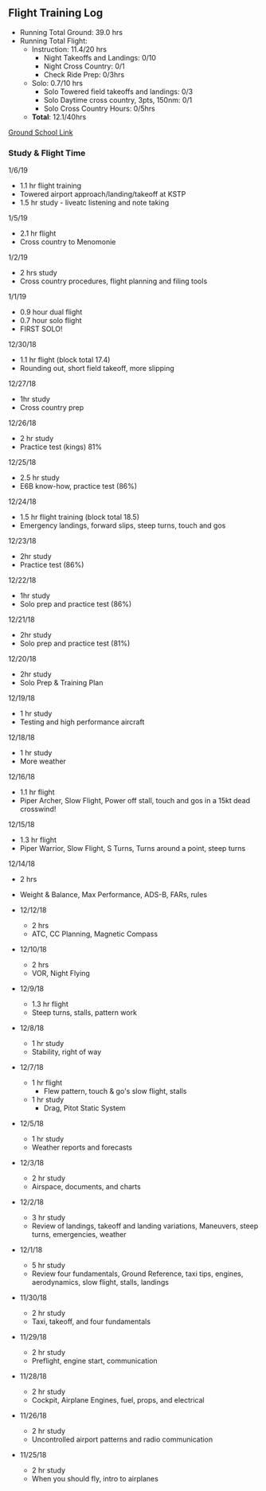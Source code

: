 ## Flight Training Log

* Running Total Ground: 39.0 hrs
* Running Total Flight: 
  * Instruction: 11.4/20 hrs
    * Night Takeoffs and Landings: 0/10
    * Night Cross Country: 0/1
    * Check Ride Prep: 0/3hrs
  * Solo: 0.7/10 hrs
    * Solo Towered field takeoffs and landings: 0/3
    * Solo Daytime cross country, 3pts, 150nm: 0/1
    * Solo Cross Country Hours: 0/5hrs
  * **Total**: 12.1/40hrs


[Ground School Link](https://courses2.sportys.com/training/course/rendervideotraining?view=Course%2FvideoTraining.html)

### Study & Flight Time
1/6/19
* 1.1 hr flight training
* Towered airport approach/landing/takeoff at KSTP
* 1.5 hr study - liveatc listening and note taking

1/5/19
  * 2.1 hr flight
  * Cross country to Menomonie

1/2/19
  * 2 hrs study
  * Cross country procedures, flight planning and filing tools

1/1/19
  * 0.9 hour dual flight
  * 0.7 hour solo flight
  * FIRST SOLO!

12/30/18
  * 1.1 hr flight (block total 17.4)
  * Rounding out, short field takeoff, more slipping

12/27/18
  * 1hr study
  * Cross country prep

12/26/18
  * 2 hr study
  * Practice test (kings) 81%

12/25/18
  * 2.5 hr study
  * E6B know-how, practice test (86%)

12/24/18
  * 1.5 hr flight training (block total 18.5)
  * Emergency landings, forward slips, steep turns, touch and gos

12/23/18
  * 2hr study
  * Practice test (86%)

12/22/18
  * 1hr study
  * Solo prep and practice test (86%)

12/21/18
  * 2hr study
  * Solo prep and practice test (81%)

12/20/18
  * 2hr study
  * Solo Prep & Training Plan

12/19/18
  * 1 hr study
  * Testing and high performance aircraft

12/18/18
  * 1 hr study
  * More weather

12/16/18
  * 1.1 hr flight
  * Piper Archer, Slow Flight, Power off stall, touch and gos in a 15kt dead crosswind!

12/15/18
  * 1.3 hr flight
  * Piper Warrior, Slow Flight, S Turns, Turns around a point, steep turns

12/14/18
  * 2 hrs
  * Weight & Balance, Max Performance, ADS-B, FARs, rules

* 12/12/18
  * 2 hrs
  * ATC, CC Planning, Magnetic Compass

* 12/10/18
  * 2 hrs
  * VOR, Night Flying

* 12/9/18
  * 1.3 hr flight
  * Steep turns, stalls, pattern work

* 12/8/18
  * 1 hr study
  * Stability, right of way

* 12/7/18
  * 1 hr flight
    * Flew pattern, touch & go's slow flight, stalls
  * 1 hr study
    * Drag, Pitot Static System

* 12/5/18
  * 1 hr study
  * Weather reports and forecasts

* 12/3/18
  * 2 hr study
  * Airspace, documents, and charts

* 12/2/18
  * 3 hr study
  * Review of landings, takeoff and landing variations, Maneuvers, steep turns, emergencies, weather

* 12/1/18
  * 5 hr study
  * Review four fundamentals, Ground Reference, taxi tips, engines, aerodynamics, slow flight, stalls, landings

* 11/30/18
  * 2 hr study
  * Taxi, takeoff, and four fundamentals

* 11/29/18
  * 2 hr study
  * Preflight, engine start, communication

* 11/28/18
  * 2 hr study
  * Cockpit, Airplane Engines, fuel, props, and electrical

* 11/26/18
  * 2 hr study
  * Uncontrolled airport patterns and radio communication

* 11/25/18
  * 2 hr study
  * When you should fly, intro to airplanes